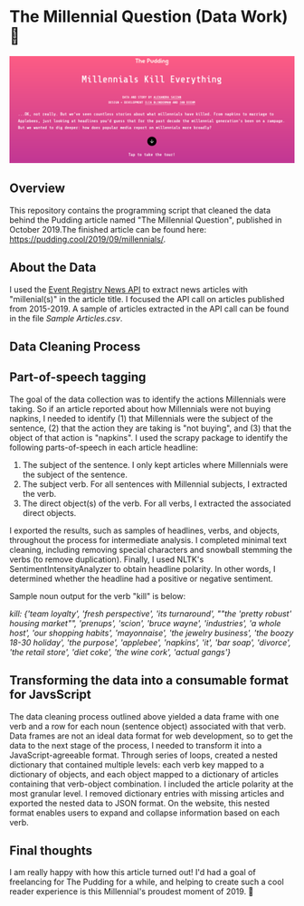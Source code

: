 # The Millennial Question (Data Work) :thinking:

![snapshop](article_snapshot.png)

## Overview
This repository contains the programming script that cleaned the data behind the Pudding article named "The Millennial Question", published in October 2019.The finished article can be found here: https://pudding.cool/2019/09/millennials/. 

## About the Data
I used the [Event Registry News API](https://newsapi.ai/) to extract news articles with "millenial(s)" in the article title. I focused the API call on articles published from 2015-2019. A sample of articles extracted in the API call can be found in the file *Sample Articles.csv*.

## Data Cleaning Process

## Part-of-speech tagging
The goal of the data collection was to identify the actions Millennials were taking. So if an article reported about how Millennials were not buying napkins, I needed to identify (1) that Millennials were the subject of the sentence, (2) that the action they are taking is "not buying", and (3) that the object of that action is "napkins". I used the scrapy package to identify the following parts-of-speech in each article headline:
1. The subject of the sentence. I only kept articles where Millennials were the subject of the sentence.
2. The subject verb. For all sentences with Millennial subjects, I extracted the verb.
3. The direct object(s) of the verb. For all verbs, I extracted the associated direct objects.

I exported the results, such as samples of headlines, verbs, and objects, throughout the process for intermediate analysis. I  completed minimal text cleaning, including removing special characters and snowball stemming the verbs (to remove duplication). Finally, I used NLTK's SentimentIntensityAnalyzer to obtain headline polarity. In other words, I determined whether the headline had a positive or negative sentiment. 

Sample noun output for the verb "kill" is below:

 *kill: {'team loyalty', 'fresh perspective', 'its turnaround', ""the 'pretty robust' housing market"", 'prenups', 'scion', 'bruce wayne', 'industries', 'a whole  host', 'our shopping habits', 'mayonnaise', 'the jewelry business', 'the boozy 18-30 holiday', 'the purpose', 'applebee', 'napkins', 'it', 'bar soap',      'divorce', 'the retail store', 'diet coke', 'the wine cork', 'actual gangs'}*

## Transforming the data into a consumable format for JavsScript
The data cleaning process outlined above yielded a data frame with one verb and a row for each noun (sentence object) associated with that verb. Data frames are not an ideal data format for web development, so to get the data to the next stage of the process, I needed to transform it into a JavaScript-agreeable format. Through  series of loops, created a nested dictionary that contained multiple levels: each verb key mapped to a dictionary of objects, and each object mapped to a dictionary of articles containing that verb-object combination. I included the article polarity at the most granular level. I removed dictionary entries with missing articles and exported the nested data to JSON format. On the website, this nested format enables users to expand and collapse information based on each verb.

## Final thoughts
I am really happy with how this article turned out! I'd had a goal of freelancing for The Pudding for a while, and helping to create such a cool reader experience is this Millennial's proudest moment of 2019. 🎉
